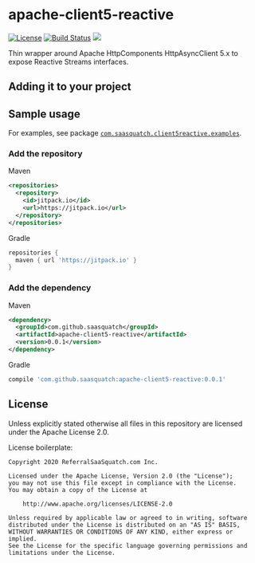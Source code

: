# apache-client5-reactive

[![License](https://img.shields.io/badge/License-Apache%202.0-blue.svg)](https://opensource.org/licenses/Apache-2.0)
[![Build Status](https://travis-ci.org/saasquatch/apache-client5-reactive.svg?branch=master)](https://travis-ci.org/saasquatch/apache-client5-reactive)
[![](https://jitpack.io/v/saasquatch/apache-client5-reactive.svg)](https://jitpack.io/#saasquatch/apache-client5-reactive)

Thin wrapper around Apache HttpComponents HttpAsyncClient 5.x to expose Reactive Streams interfaces.

## Adding it to your project

## Sample usage

For examples, see package [`com.saasquatch.client5reactive.examples`](https://github.com/saasquatch/apache-client5-reactive/tree/master/src/test/java/com/saasquatch/client5reactive/examples).

### Add the repository

Maven

```xml
<repositories>
  <repository>
    <id>jitpack.io</id>
    <url>https://jitpack.io</url>
  </repository>
</repositories>
```

Gradle

```gradle
repositories {
  maven { url 'https://jitpack.io' }
}
```

### Add the dependency

Maven

```xml
<dependency>
  <groupId>com.github.saasquatch</groupId>
  <artifactId>apache-client5-reactive</artifactId>
  <version>0.0.1</version>
</dependency>
```

Gradle

```gradle
compile 'com.github.saasquatch:apache-client5-reactive:0.0.1'
```

## License

Unless explicitly stated otherwise all files in this repository are licensed under the Apache License 2.0.

License boilerplate:

```
Copyright 2020 ReferralSaaSquatch.com Inc.

Licensed under the Apache License, Version 2.0 (the "License");
you may not use this file except in compliance with the License.
You may obtain a copy of the License at

    http://www.apache.org/licenses/LICENSE-2.0

Unless required by applicable law or agreed to in writing, software
distributed under the License is distributed on an "AS IS" BASIS,
WITHOUT WARRANTIES OR CONDITIONS OF ANY KIND, either express or implied.
See the License for the specific language governing permissions and
limitations under the License.
```
